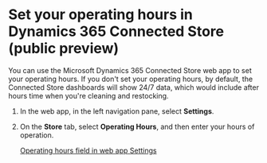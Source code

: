 

# Set your operating hours in Dynamics 365 Connected Store (public preview)

You can use the Microsoft Dynamics 365 Connected Store web app to set your operating hours. If you don't set your operating hours, by default, the Connected Store dashboards 
will show 24/7 data, which would include after hours time when you're cleaning and restocking.

1. In the web app, in the left navigation pane, select **Settings**.

2. On the **Store** tab, select **Operating Hours**, and then enter your hours of operation.

    [Operating hours field in web app Settings](media/web-app-settings-operating-hours.PNG "Operating hours field in web app Settings")


